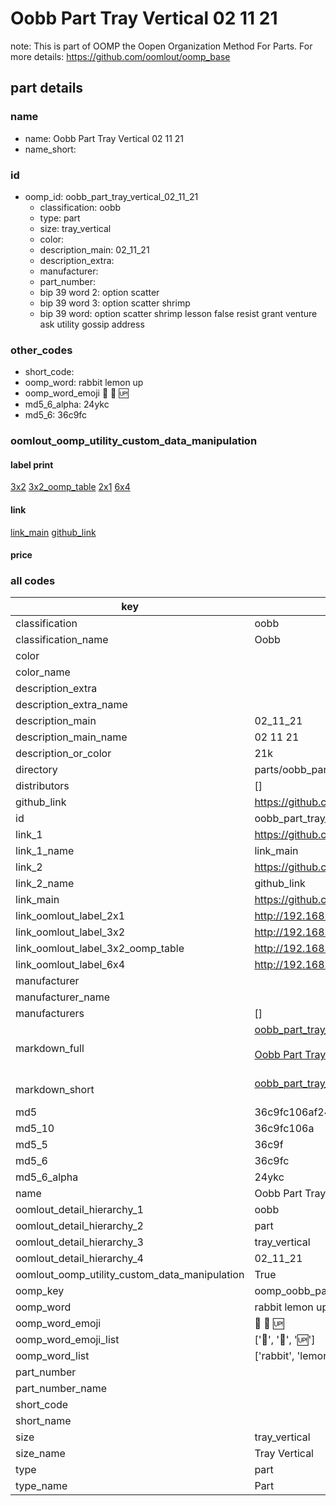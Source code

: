# Oobb Part Tray Vertical 02 11 21  

note: This is part of OOMP the Oopen Organization Method For Parts. For more details: https://github.com/oomlout/oomp_base

##  part details





### name
* name: Oobb Part Tray Vertical 02 11 21
* name_short: 
### id
* oomp_id: oobb_part_tray_vertical_02_11_21
  * classification: oobb
  * type: part
  * size: tray_vertical
  * color: 
  * description_main: 02_11_21
  * description_extra: 
  * manufacturer: 
  * part_number: 
  * bip 39 word 2: option scatter
  * bip 39 word 3: option scatter shrimp
  * bip 39 word: option scatter shrimp lesson false resist grant venture ask utility gossip address

### other_codes
* short_code: 
* oomp_word: rabbit lemon up
* oomp_word_emoji :rabbit: :lemon: :up:
* md5_6_alpha: 24ykc
* md5_6: 36c9fc






### oomlout_oomp_utility_custom_data_manipulation
#### label print
[3x2](http://192.168.1.245:1112/?label=oomp%2024ykc)
[3x2_oomp_table](http://192.168.1.107:1112/?label=oomp%2024ykc)
[2x1](http://192.168.1.242:1112/?label=oomp%2024ykc)
[6x4](http://192.168.1.55:1112/?label=oomp%2024ykc)    

#### link

[link_main](https://github.com/oomlout/oomlout_oomp_current_version_messy/tree/main/parts/oobb_part_tray_vertical_02_11_21) [github_link](https://github.com/oomlout/oomlout_oomp_part_src/tree/main/parts/oobb_part_tray_vertical_02_11_21)                             

#### price







### all codes 
| key | value |  
| --- | --- |  
| classification | oobb |  
| classification_name | Oobb |  
| color |  |  
| color_name |  |  
| description_extra |  |  
| description_extra_name |  |  
| description_main | 02_11_21 |  
| description_main_name | 02 11 21 |  
| description_or_color | 21k |  
| directory | parts/oobb_part_tray_vertical_02_11_21 |  
| distributors | [] |  
| github_link | https://github.com/oomlout/oomlout_oomp_part_src/tree/main/parts/oobb_part_tray_vertical_02_11_21 |  
| id | oobb_part_tray_vertical_02_11_21 |  
| link_1 | https://github.com/oomlout/oomlout_oomp_current_version_messy/tree/main/parts/oobb_part_tray_vertical_02_11_21 |  
| link_1_name | link_main |  
| link_2 | https://github.com/oomlout/oomlout_oomp_part_src/tree/main/parts/oobb_part_tray_vertical_02_11_21 |  
| link_2_name | github_link |  
| link_main | https://github.com/oomlout/oomlout_oomp_current_version_messy/tree/main/parts/oobb_part_tray_vertical_02_11_21 |  
| link_oomlout_label_2x1 | http://192.168.1.242:1112/?label=oomp%2024ykc |  
| link_oomlout_label_3x2 | http://192.168.1.245:1112/?label=oomp%2024ykc |  
| link_oomlout_label_3x2_oomp_table | http://192.168.1.107:1112/?label=oomp%2024ykc |  
| link_oomlout_label_6x4 | http://192.168.1.55:1112/?label=oomp%2024ykc |  
| manufacturer |  |  
| manufacturer_name |  |  
| manufacturers | [] |  
| markdown_full | [oobb_part_tray_vertical_02_11_21](https://github.com/oomlout/oomlout_oomp_current_version_messy/tree/main/parts/oobb_part_tray_vertical_02_11_21)<br>[](https://github.com/oomlout/oomlout_oomp_current_version_messy/tree/main/parts/oobb_part_tray_vertical_02_11_21)<br>[Oobb Part Tray Vertical 02 11 21](https://github.com/oomlout/oomlout_oomp_current_version_messy/tree/main/parts/oobb_part_tray_vertical_02_11_21)<br><br> |  
| markdown_short | [oobb_part_tray_vertical_02_11_21](https://github.com/oomlout/oomlout_oomp_current_version_messy/tree/main/parts/oobb_part_tray_vertical_02_11_21)<br><br> |  
| md5 | 36c9fc106af24cb6dda928078e701cdd |  
| md5_10 | 36c9fc106a |  
| md5_5 | 36c9f |  
| md5_6 | 36c9fc |  
| md5_6_alpha | 24ykc |  
| name | Oobb Part Tray Vertical 02 11 21 |  
| oomlout_detail_hierarchy_1 | oobb |  
| oomlout_detail_hierarchy_2 | part |  
| oomlout_detail_hierarchy_3 | tray_vertical |  
| oomlout_detail_hierarchy_4 | 02_11_21 |  
| oomlout_oomp_utility_custom_data_manipulation | True |  
| oomp_key | oomp_oobb_part_tray_vertical_02_11_21 |  
| oomp_word | rabbit lemon up |  
| oomp_word_emoji | :rabbit: :lemon: :up: |  
| oomp_word_emoji_list | [':rabbit:', ':lemon:', ':up:'] |  
| oomp_word_list | ['rabbit', 'lemon', 'up'] |  
| part_number |  |  
| part_number_name |  |  
| short_code |  |  
| short_name |  |  
| size | tray_vertical |  
| size_name | Tray Vertical |  
| type | part |  
| type_name | Part |  
